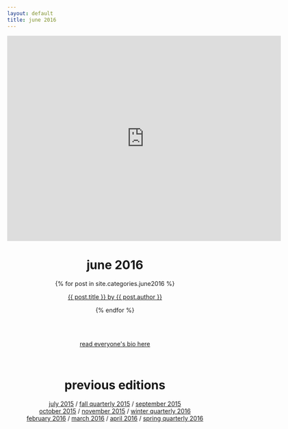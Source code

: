 ```yaml
---
layout: default
title: june 2016
---
```

<div align = "center">
    <iframe src="https://player.vimeo.com/video/171870237" width="640" height="480" frameborder="0" webkitallowfullscreen mozallowfullscreen allowfullscreen></iframe>
    <p><h1>june 2016</h1></p>
</div>
<div align="center">
    {% for post in site.categories.june2016 %}
    <div class="items-wrapper">
        <div class="item">
            <p><a href="../{{ post.url }}">{{ post.title }} by {{ post.author }}</a>
            <br />
        </div>
    </div>
    {% endfor %}
</div>

<br><br>
<p align="center"><a href="../june2016/people.html">read everyone's bio here</a></p>
<br>

<div align="center">
    <p><h1>previous editions</h1></p>
    <a href="../july2015/">july 2015</a> / <a href="../fall2015/">fall quarterly 2015</a> / <a href="../september2015/">september 2015</a> <br> <a href="../october2015/">october 2015</a> / <a href="../november2015/">november 2015</a> / <a href="../winter2016/">winter quarterly 2016</a> <br> <a href="../february2016 /">february 2016</a> / <a href="../march2016/">march 2016</a>  / <a href="../april2016/">april 2016</a> / <a href="../spring2016/">spring quarterly 2016</a>
</div>

<br><br>